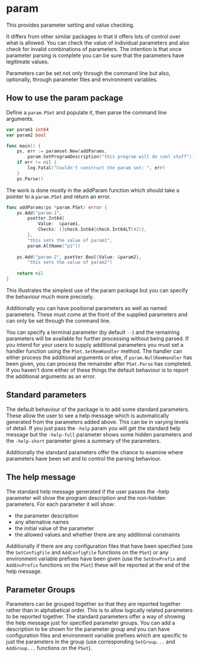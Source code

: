 # param
This provides parameter setting and value checking.

It differs from other similar packages in that it offers lots of control over
what is allowed. You can check the value of individual parameters and also
check for invalid combinations of parameters. The intention is that once
parameter parsing is complete you can be sure that the parameters have
legitimate values.

Parameters can be set not only through the command line but also, optionally,
through parameter files and environment variables.


## How to use the param package

Define a `param.PSet` and populate it, then parse the command line arguments.

```go
var param1 int64
var param2 bool

func main() {
	ps, err := paramset.New(addParams,
		param.SetProgramDescription("this program will do cool stuff"))
	if err != nil {
		log.Fatal("Couldn't construct the param set: ", err)
	}
	ps.Parse()
```

The work is done mostly in the addParam function which should take a pointer to a
`param.PSet` and return an error.

```go
func addParams(ps *param.PSet) error {
	ps.Add("param-1",
		psetter.Int64{
			Value:  &param1,
			Checks: []check.Int64{check.Int64LT(42)},
		},
		"this sets the value of param1",
		param.AltName("p1"))
		
	ps.Add("param-2", psetter.Bool{Value: &param2},
		"this sets the value of param2")
		
	return nil
}
```

This illustrates the simplest use of the param package but you can specify
the behaviour much more precisely.

Additionally you can have positional parameters as well as named
parameters. These must come at the front of the supplied parameters and can
only be set through the command line.

You can specify a terminal parameter (by default `--`) and the remaining
parameters will be available for further processing without being parsed. If
you intend for your users to supply additional parameters you must set a
handler function using the `PSet.SetRemHandler` method. The handler can
either process the additional arguments or else, if `param.NullRemHandler`
has been given, you can process the remainder after `PSet.Parse` has
completed. If you haven't done either of these things the default behaviour
is to report the additional arguments as an error.

## Standard parameters
The default behaviour of the package is to add some standard
parameters. These allow the user to see a help message which is automatically
generated from the parameters added above. This can be in varying levels of
detail. If you just pass the `-help` param you will get the standard help
message but the `-help-full` parameter shows some hidden parameters and the
`-help-short` parameter gives a summary of the parameters.

Additionally the standard parameters offer the chance to examine where
parameters have been set and to control the parsing behaviour.

## The help message
The standard help message generated if the user passes the -help parameter
will show the program description and the non-hidden parameters. For each
parameter it will show:
* the parameter description
* any alternative names
* the initial value of the parameter
* the allowed values and whether there are any additional constraints

Additionally if there are any configuration files that have been specified
(use the `SetConfigFile` and `AddConfigFile` functions on the `PSet`) or
any environment variable prefixes have been given (use the `SetEnvPrefix` and
`AddEnvPrefix` functions on the `PSet`) these will be reported at the end
of the help message.

## Parameter Groups
Parameters can be grouped together so that they are reported together rather
than in alphabetical order. This is to allow logically related parameters to
be reported together. The standard parameters offer a way of showing the help
message just for specified parameter groups. You can add a description to be
shown for the parameter group and you can have configuration files and
environment variable prefixes which are specific to just the parameters in
the group (use corresponding `SetGroup...` and `AddGroup...` functions on the
`PSet`).

